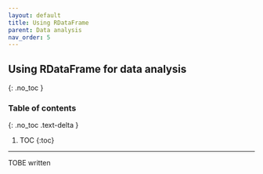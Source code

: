 ```yaml
---
layout: default
title: Using RDataFrame
parent: Data analysis
nav_order: 5
---
```


## Using RDataFrame for data analysis
{: .no_toc }

### Table of contents
{: .no_toc .text-delta }

1. TOC
{:toc}

---

TOBE written
